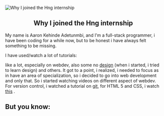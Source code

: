 ![Why I joined the Hng internship](https://images.unsplash.com/photo-1507525428034-b723cf961d3e?ixid=MnwxMjA3fDB8MHxwaG90by1wYWdlfHx8fGVufDB8fHx8&ixlib=rb-1.2.1&auto=format&fit=crop&w=all&h=2000&q=80)

## <center> Why I joined the Hng internship </center>

My name is Aaron Kehinde Adetunmbi, and I'm a full-stack programmer, i have been coding for a while now, but to be honest i have always felt something to be missing.

 



I have used/watch a lot of tutorials: 

like a lot, especially on webdev, also some no [design](https://www.google.com/url?sa=t&rct=j&q=&esrc=s&source=web&cd=&cad=rja&uact=8&ved=2ahUKEwjV_Oe_7rLyAhUKxoUKHcMZBlIQwqsBegQIBhAB&url=https://www.youtube.com/watch?v=jk1T0CdLxwU&usg=AOvVaw18hN3JK2ybN3j5javPK6eE) (when i started, i tried to learn design) and others.
It got to a point, i realized, i needed to focus as in have an area of specialization, so i decided to go into web development and only that. So i started watching videos on different aspect of webdev. For version control, i watched a tutorial on [git](https://www.youtube.com/watch?v=3RjQznt-8kE), for HTML 5 and CSS, i  watch [this](https://www.youtube.com/playlist?list=PL4cUxeGkcC9ivBf_eKCPIAYXWzLlPAm6G) .

## But you know:

<!--stackedit_data:
eyJoaXN0b3J5IjpbLTEyNTg2Mzk5MTJdfQ==
-->